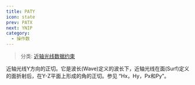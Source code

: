 ```yaml
---
title: PATY
icon: state
prev: PATX
next: YNIP
category:
  - 操作数
---
```


> 分类: [近轴光线数据约束](/hb/operands/131/881/  "Zemax 操作数 近轴光线数据约束")

近轴光线Y方向的正切。它是波长(Wave)定义的波长下，近轴光线在面(Surf)定义的面折射后，在Y-Z平面上形成的角的正切。参见 “Hx，Hy，Px和Py”。